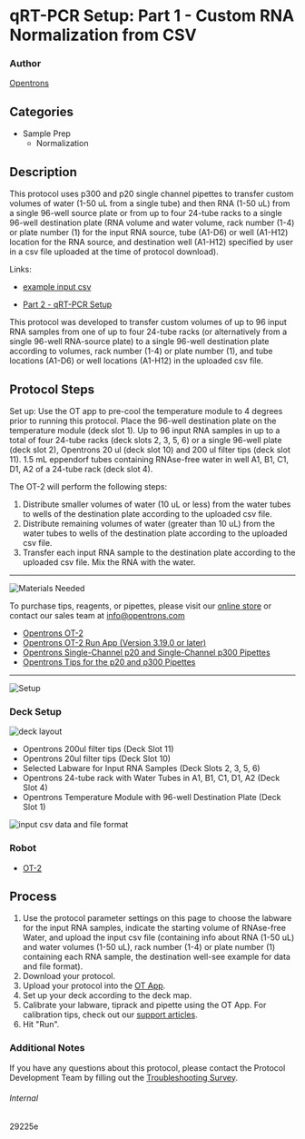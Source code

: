 # qRT-PCR Setup: Part 1 - Custom RNA Normalization from CSV

### Author
[Opentrons](https://opentrons.com/)



## Categories
* Sample Prep
     * Normalization

## Description

This protocol uses p300 and p20 single channel pipettes to transfer custom volumes of water (1-50 uL from a single tube) and then RNA (1-50 uL) from a single 96-well source plate or from up to four 24-tube racks to a single 96-well destination plate (RNA volume and water volume, rack number (1-4) or plate number (1) for the input RNA source, tube (A1-D6) or well (A1-H12) location for the RNA source, and destination well (A1-H12) specified by user in a csv file uploaded at the time of protocol download).

Links:
* [example input csv](https://opentrons-protocol-library-website.s3.amazonaws.com/custom-README-images/29225e/RNA+normalization+123456.csv)

* [Part 2 - qRT-PCR Setup](https://protocols.opentrons.com/protocol/29225e-part-2)

This protocol was developed to transfer custom volumes of up to 96 input RNA samples from one of up to four 24-tube racks (or alternatively from a single 96-well RNA-source plate) to a single 96-well destination plate according to volumes, rack number (1-4) or plate number (1), and tube locations (A1-D6) or well locations (A1-H12) in the uploaded csv file.

## Protocol Steps

Set up: Use the OT app to pre-cool the temperature module to 4 degrees prior to running this protocol. Place the 96-well destination plate on the temperature module (deck slot 1). Up to 96 input RNA samples in up to a total of four 24-tube racks (deck slots 2, 3, 5, 6) or a single 96-well plate (deck slot 2), Opentrons 20 ul (deck slot 10) and 200 ul filter tips (deck slot 11). 1.5 mL eppendorf tubes containing RNAse-free water in well A1, B1, C1, D1, A2 of a 24-tube rack (deck slot 4).

The OT-2 will perform the following steps:
1. Distribute smaller volumes of water (10 uL or less) from the water tubes to wells of the destination plate according to the uploaded csv file.
2. Distribute remaining volumes of water (greater than 10 uL) from the water tubes to wells of the destination plate according to the uploaded csv file.
3. Transfer each input RNA sample to the destination plate according to the uploaded csv file. Mix the RNA with the water.

---
![Materials Needed](https://s3.amazonaws.com/opentrons-protocol-library-website/custom-README-images/001-General+Headings/materials.png)

To purchase tips, reagents, or pipettes, please visit our [online store](https://shop.opentrons.com/) or contact our sales team at [info@opentrons.com](mailto:info@opentrons.com)

* [Opentrons OT-2](https://shop.opentrons.com/collections/ot-2-robot/products/ot-2)
* [Opentrons OT-2 Run App (Version 3.19.0 or later)](https://opentrons.com/ot-app/)
* [Opentrons Single-Channel p20 and Single-Channel p300 Pipettes](https://shop.opentrons.com/collections/ot-2-pipettes/products/single-channel-electronic-pipette)
* [Opentrons Tips for the p20 and p300 Pipettes](https://shop.opentrons.com/collections/opentrons-tips)

---
![Setup](https://s3.amazonaws.com/opentrons-protocol-library-website/custom-README-images/001-General+Headings/Setup.png)

### Deck Setup
![deck layout](https://opentrons-protocol-library-website.s3.amazonaws.com/custom-README-images/29225e/norm_layout.png)

* Opentrons 200ul filter tips (Deck Slot 11)
* Opentrons 20ul filter tips (Deck Slot 10)
* Selected Labware for Input RNA Samples (Deck Slots 2, 3, 5, 6)
* Opentrons 24-tube rack with Water Tubes in A1, B1, C1, D1, A2 (Deck Slot 4)
* Opentrons Temperature Module with 96-well Destination Plate (Deck Slot 1)

![input csv data and file format](https://opentrons-protocol-library-website.s3.amazonaws.com/custom-README-images/29225e/example_csv.png)

### Robot
* [OT-2](https://opentrons.com/ot-2)

## Process
1. Use the protocol parameter settings on this page to choose the labware for the input RNA samples, indicate the starting volume of RNAse-free Water, and upload the input csv file (containing info about RNA (1-50 uL) and water volumes (1-50 uL), rack number (1-4) or plate number (1) containing each RNA sample, the destination well-see example for data and file format).
2. Download your protocol.
3. Upload your protocol into the [OT App](https://opentrons.com/ot-app).
4. Set up your deck according to the deck map.
5. Calibrate your labware, tiprack and pipette using the OT App. For calibration tips, check out our [support articles](https://support.opentrons.com/en/collections/1559720-guide-for-getting-started-with-the-ot-2).
6. Hit "Run".

### Additional Notes
If you have any questions about this protocol, please contact the Protocol Development Team by filling out the [Troubleshooting Survey](https://protocol-troubleshooting.paperform.co/).

###### Internal
29225e
